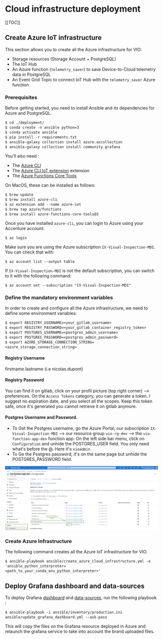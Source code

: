 # Cloud infrastructure deployment

[[_TOC_]]

## Create Azure IoT infrastructure

This section allows you to create all the Azure infrastructure for VIO:
- Storage resources (Storage Account + PostgreSQL)
- The IoT Hub
- An Azure function (`telemetry_saver`) to save Device-to-Cloud telemetry data in PostgreSQL
- An Event Grid Topic to connect IoT Hub with the `telemetry_saver` Azure function

### Prerequisites

Before getting started, you need to install Ansible and its dependencies for Azure and PostgreSQL.

```shell script
$ cd ./deployment/
$ conda create -n ansible python=3
$ conda activate ansible
$ pip install -r requirements.txt
$ ansible-galaxy collection install azure.azcollection
$ ansible-galaxy collection install community.grafana
```


You'll also need :
- The [Azure CLI](https://docs.microsoft.com/fr-fr/cli/azure/install-azure-cli)
- The [Azure CLI IoT extension](https://github.com/Azure/azure-iot-cli-extension) extension
- The [Azure Functions Core Tools](https://github.com/Azure/azure-functions-core-tools)

On MacOS, these can be installed as follows:

```shell script
$ brew update
$ brew install azure-cli
$ az extension add --name azure-iot
$ brew tap azure/functions
$ brew install azure-functions-core-tools@3
```

Once you have installed `azure-cli`, you can login to Azure using your Accenture account:

```shell script
$ az login
```

Make sure you are using the Azure subscription `IX-Visual-Inspection-MDI`. You can check that with:
```shell script
$ az account list --output table
```

If `IX-Visual-Inspection-MDI` is not the default subscription, you can switch to it with the following command:
```shell script
$ az account set --subscription "IX-Visual-Inspection-MDI"
```

### Define the mandatory environment variables

In order to create and configure all the Azure infrastructure, we need to define some environment variables: 

```shell script
$ export REGISTRY_USERNAME=<your_gitlab_username>
$ export REGISTRY_PASSWORD=<your_gitlab_container_registry_token>
$ export POSTGRES_USERNAME=<postgres_admin_username>
$ export POSTGRES_PASSWORD=<postgres_admin_password>
$ export AZURE_STORAGE_CONNECTION_STRING=<azure_storage_connection_string>
```

#### Registry Username 
firstname.lastname (i.e nicolas.dupont)

#### Registry Password 
You can find it on gitlab, click on your profil picture (top right corner) --> preferences. 
On the ```Access Tokens``` category, you can generate a token. I suggest no expiration date, and you select all the scopes.
Keep this token safe, once it's generated you cannot retrieve it on gitlab anymore.

#### Postgres Username and Password.
- To Get the Postgres username, go the Azure Portal, our subscription ```IX-Visual-Inspection-MDI``` --> our resource group ```vio-rg-dev``` --> the ``` vio-function-app-dev ``` function app.
On the left side bar menu, click on ```Configuration``` and unhide the POSTGRES_USER field. You only need what's before the @. Here it's ```vioadmin```
- To Ge the Postgres password, it's on the same page but unhide the POSTGRES_PASSWORD field.

![postgres_username_password.png](images/postgres_username_password.png)


### Create Azure Infrastructure

The following command creates all the Azure IoT infrastructure for VIO.

```shell script
$ ansible-playbook ansible/create_azure_cloud_infrastructure.yml -e 'ansible_python_interpreter=<path_to_your_conda_env_python_interpreter>'
```

## Deploy Grafana dashboard and data-sources

To deploy Grafana [dashboard](../monitoring/dashboards) and [data-sources](../monitoring/provisioning), run the following playbook :
```shell script
$ ansible-playbook -i ansible/inventory/production.ini ansible/update_grafana_dashboard.yml --ask-pass
```

This will copy the files on the Grafana resource deployed in Azure and relaunch the grafana service to take into account the brand uploaded files. 
